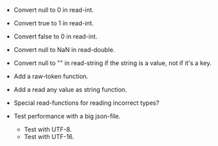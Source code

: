 * Convert null to 0 in read-int.
* Convert true to 1 in read-int.
* Convert false to 0 in read-int.
* Convert null to NaN in read-double.
* Convert null to "" in read-string if the string is a value, not if it's a key.

* Add a raw-token function.
* Add a read any value as string function. 

* Special read-functions for reading incorrect types?

* Test performance with a big json-file.
    * Test with UTF-8.
    * Test with UTF-16.
